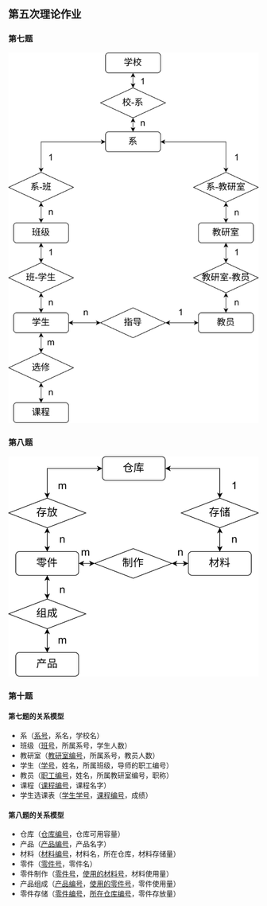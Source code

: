 ## 第五次理论作业

### 第七题

![](./assets/question7.svg)

### 第八题

![](./assets/question8-1731161787224-3.svg)

### 第十题

#### 第七题的关系模型

- 系（<u>系号</u>，系名，学校名）
- 班级（<u>班号</u>，所属系号，学生人数）
- 教研室（<u>教研室编号</u>，所属系号，教员人数）
- 学生（<u>学号</u>，姓名，所属班级，导师的职工编号）
- 教员（<u>职工编号</u>，姓名，所属教研室编号，职称）
- 课程（<u>课程编号</u>，课程名字）
- 学生选课表（<u>学生学号</u>，<u>课程编号</u>，成绩）

#### 第八题的关系模型

- 仓库（<u>仓库编号</u>，仓库可用容量）
- 产品（<u>产品编号</u>，产品名字）
- 材料（<u>材料编号</u>，材料名，所在仓库，材料存储量）
- 零件（<u>零件号</u>，零件名）
- 零件制作（<u>零件号</u>，<u>使用的材料号</u>，材料使用量）
- 产品组成（<u>产品编号</u>，<u>使用的零件号</u>，零件使用量）
- 零件存储（<u>零件编号</u>，<u>所在仓库编号</u>，零件存放量）